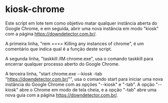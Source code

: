 # kiosk-chrome

Este script em lote tem como objetivo matar qualquer instância aberta do Google Chrome, e em seguida, abrir uma nova instância em modo "kiosk" com a página https://downdetector.com.br/.

A primeira linha, "rem ==== Killing any instances of chrome", é um comentário que indica qual é a função deste script.

A segunda linha, "taskkill /IM chrome.exe", usa o comando taskkill para encerrar qualquer processo aberto do Google Chrome.

A terceira linha, "start chrome.exe --kiosk -tab "https://downdetector.com.br/"", usa o comando start para iniciar uma nova instância do Google Chrome com as opções "--kiosk" e "-tab". A opção "--kiosk" abre o Chrome em modo de tela cheia, e a opção "-tab" abre uma nova guia com a página https://downdetector.com.br/.
